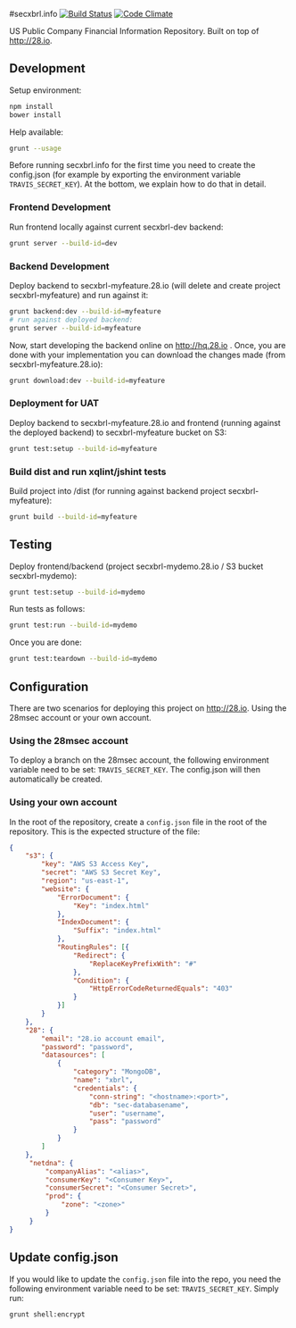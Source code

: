 #secxbrl.info
[![Build Status](http://img.shields.io/travis/28msec/secxbrl.info/master.svg?style=flat)](https://travis-ci.org/28msec/secxbrl.info) [![Code Climate](http://img.shields.io/codeclimate/github/28msec/secxbrl.info.svg?style=flat)](https://codeclimate.com/github/28msec/secxbrl.info)

US Public Company Financial Information Repository. Built on top of http://28.io.

## Development

Setup environment:

```bash
npm install
bower install
```

Help available:

```bash
grunt --usage
```

Before running secxbrl.info for the first time you need to create the config.json (for example by exporting the environment variable `TRAVIS_SECRET_KEY`).
At the bottom, we explain how to do that in detail.

### Frontend Development

Run frontend locally against current secxbrl-dev backend:

```bash
grunt server --build-id=dev
```

### Backend Development

Deploy backend to secxbrl-myfeature.28.io (will delete and create project secxbrl-myfeature) and run against it:

```bash
grunt backend:dev --build-id=myfeature
# run against deployed backend:
grunt server --build-id=myfeature
```

Now, start developing the backend online on http://hq.28.io . Once, you are done with your implementation
you can download the changes made (from secxbrl-myfeature.28.io):

```bash
grunt download:dev --build-id=myfeature
```

### Deployment for UAT

Deploy backend to secxbrl-myfeature.28.io and frontend (running against the deployed backend) to secxbrl-myfeature bucket on S3:

```bash
grunt test:setup --build-id=myfeature
```

### Build dist and run xqlint/jshint tests

Build project into /dist (for running against backend project secxbrl-myfeature):

```bash
grunt build --build-id=myfeature
```

## Testing
Deploy frontend/backend (project secxbrl-mydemo.28.io / S3 bucket secxbrl-mydemo):

```bash
grunt test:setup --build-id=mydemo
```

Run tests as follows:
```bash
grunt test:run --build-id=mydemo
```

Once you are done:
```bash
grunt test:teardown --build-id=mydemo
```

## Configuration
There are two scenarios for deploying this project on http://28.io. Using the 28msec account or your own account.

### Using the 28msec account
To deploy a branch on the 28msec account, the following environment variable need to be set: `TRAVIS_SECRET_KEY`. The
config.json will then automatically be created.

### Using your own account
In the root of the repository, create a `config.json` file in the root of the repository.
This is the expected structure of the file:
```json
{
    "s3": {
        "key": "AWS S3 Access Key",
        "secret": "AWS S3 Secret Key",
        "region": "us-east-1",
        "website": {
            "ErrorDocument": {
                "Key": "index.html"
            },
            "IndexDocument": {
                "Suffix": "index.html"
            },
            "RoutingRules": [{
                "Redirect": {
                    "ReplaceKeyPrefixWith": "#"
                },
                "Condition": {
                    "HttpErrorCodeReturnedEquals": "403"
                }
            }]
        }
    },
    "28": {
        "email": "28.io account email",
        "password": "password",
        "datasources": [
            {
                "category": "MongoDB",
                "name": "xbrl",
                "credentials": {
                    "conn-string": "<hostname>:<port>",
                    "db": "sec-databasename",
                    "user": "username",
                    "pass": "password"
                }
            }
        ]
    },
     "netdna": {
         "companyAlias": "<alias>",
         "consumerKey": "<Consumer Key>",
         "consumerSecret": "<Consumer Secret>",
         "prod": {
             "zone": "<zone>"
         }
     }
}
```

## Update config.json
If you would like to update the `config.json` file into the repo, you need the following environment variable need to be set: `TRAVIS_SECRET_KEY`.
Simply run:
```bash
grunt shell:encrypt
```
